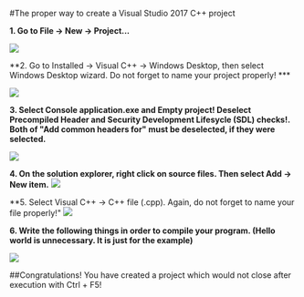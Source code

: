 #The proper way to create a Visual Studio 2017 C++ project

**1. Go to File -> New -> Project...**

![](https://image.ibb.co/gwXnw9/1.png)

**2. Go to Installed -> Visual C++ -> Windows Desktop, then select Windows Desktop wizard. Do not forget to name your project properly! ***

![](https://image.ibb.co/fu2nw9/2.png)

**3.  Select Console application.exe and Empty project! Deselect Precompiled Header and Security Development Lifesycle (SDL) checks!. Both of "Add common headers for" must be deselected, if they were selected.**

![](https://image.ibb.co/cKwEb9/3.png)

**4. On the solution explorer, right click on source files. Then select Add -> New item.**
![](https://image.ibb.co/e6BQip/4.png)

**5. Select Visual C++ -> C++ file (.cpp). Again, do not forget to name your file properly!"
![](https://image.ibb.co/gWF7w9/5.png)

**6. Write the following things in order to compile your program. (Hello world is unnecessary. It is just for the example)**

![](https://image.ibb.co/mcJXUU/6.png)

##Congratulations! You have created a project which would not close after execution with Ctrl + F5!